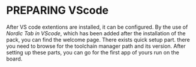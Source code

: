 # PREPARING VScode
After VS code extentions are installed, it can be configured. By the use of *Nordic Tab in VScode*, which has been added after the installation of the pack, you can find the welcome page.
There exists quick setup part. there you need to browse for the toolchain manager path and its version. After setting up these parts, you can go for the first app of yours run on the board.

